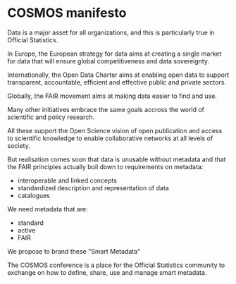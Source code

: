 # COSMOS manifesto

Data is a major asset for all organizations, and this is particularly true in Official Statistics.

In Europe, the European strategy for data aims at creating a single market for data that will ensure global competitiveness and data sovereignty.

Internationally, the Open Data Charter aims at enabling open data to support transparent, accountable, efficient and effective public and private sectors.

Globally, the FAIR movement aims at making data easier to find and use.

Many other initiatives embrace the same goals accross the world of scientific and policy research.

All these support the Open Science vision of open publication and access to scientific knowledge to enable collaborative networks at all levels of society.

But realisation comes soon that data is unusable without metadata and that the FAIR principles actually boil down to requirements on metadata:
- interoperable and linked concepts
- standardized description and representation of data
- catalogues 

We need metadata that are:
- standard
- active
- FAIR

We propose to brand these "Smart Metadata"

The COSMOS conference is a place for the Official Statistics community to exchange on how to define, share, use and manage smart metadata.
